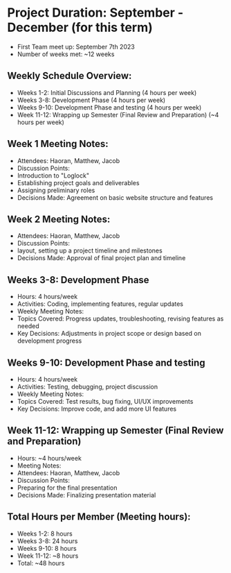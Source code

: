 # Project Duration: September - December (for this term)
* First Team meet up: September 7th 2023
* Number of weeks met: ~12 weeks

## Weekly Schedule Overview:
* Weeks 1-2: Initial Discussions and Planning (4 hours per week)
* Weeks 3-8: Development Phase (4 hours per week)
* Weeks 9-10: Development Phase and testing (4 hours per week)
* Week 11-12: Wrapping up Semester (Final Review and Preparation) (~4 hours per week)

## Week 1 Meeting Notes:
* Attendees: Haoran, Matthew, Jacob
* Discussion Points:
* Introduction to "Loglock"
* Establishing project goals and deliverables
* Assigning preliminary roles
* Decisions Made: Agreement on basic website structure and features

## Week 2 Meeting Notes:
* Attendees: Haoran, Matthew, Jacob
* Discussion Points:
* layout, setting up a project timeline and milestones
* Decisions Made: Approval of final project plan and timeline

## Weeks 3-8: Development Phase
* Hours: 4 hours/week
* Activities: Coding, implementing features, regular updates
* Weekly Meeting Notes:
* Topics Covered: Progress updates, troubleshooting, revising features as needed
* Key Decisions: Adjustments in project scope or design based on development progress

## Weeks 9-10: Development Phase and testing
* Hours: 4 hours/week
* Activities: Testing, debugging, project discussion
* Weekly Meeting Notes:
* Topics Covered: Test results, bug fixing, UI/UX improvements
* Key Decisions: Improve code, and add more UI features

## Week 11-12:  Wrapping up Semester (Final Review and Preparation)
* Hours: ~4 hours/week
* Meeting Notes:
* Attendees: Haoran, Matthew, Jacob
* Discussion Points:
* Preparing for the final presentation
* Decisions Made: Finalizing presentation material

## Total Hours per Member (**Meeting hours**):
* Weeks 1-2: 8 hours
* Weeks 3-8: 24 hours
* Weeks 9-10: 8 hours
* Week 11-12: ~8 hours
* Total: ~48 hours
